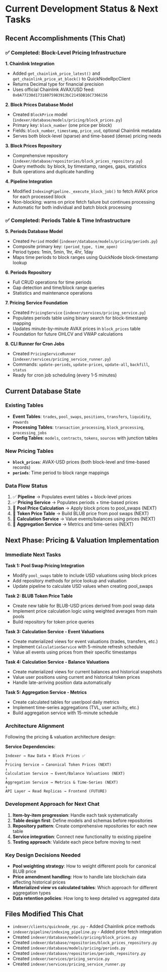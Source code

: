 # Current Development Status & Next Tasks

## Recent Accomplishments (This Chat)

### ✅ **Completed: Block-Level Pricing Infrastructure**

**1. Chainlink Integration**
- Added `get_chainlink_price_latest()` and `get_chainlink_price_at_block()` to QuickNodeRpcClient
- Returns Decimal type for financial precision
- Uses official Chainlink AVAX/USD feed: `0x0A77230d17318075983913bC2145DB16C7366156`

**2. Block Prices Database Model**
- Created `BlockPrice` model (`indexer/database/models/pricing/block_prices.py`)
- Primary key: `block_number` (one price per block)
- Fields: `block_number`, `timestamp`, `price_usd`, optional Chainlink metadata
- Serves both block-level (sparse) and time-based (dense) pricing needs

**3. Block Prices Repository**
- Comprehensive repository (`indexer/database/repositories/block_prices_repository.py`)
- Query methods: by block, by timestamp, ranges, gaps, statistics
- Bulk operations and duplicate handling

**4. Pipeline Integration**
- Modified `IndexingPipeline._execute_block_job()` to fetch AVAX price for each processed block
- Non-blocking: warns on price fetch failure but continues processing
- Automatic for both individual and batch block processing

### ✅ **Completed: Periods Table & Time Infrastructure**

**5. Periods Database Model**
- Created `Period` model (`indexer/database/models/pricing/periods.py`)
- Composite primary key: `(period_type, time_open)`
- Period types: 1min, 5min, 1hr, 4hr, 1day
- Maps time periods to block ranges using QuickNode block-timestamp lookup

**6. Periods Repository**
- Full CRUD operations for time periods
- Gap detection and time/block range queries
- Statistics and maintenance operations

**7. Pricing Service Foundation**
- Created `PricingService` (`indexer/services/pricing_service.py`)
- Populates periods table using binary search for block-timestamp mapping
- Updates minute-by-minute AVAX prices in `block_prices` table
- Foundation for future OHLCV and VWAP calculations

**8. CLI Runner for Cron Jobs**
- Created `PricingServiceRunner` (`indexer/services/pricing_service_runner.py`)
- Commands: `update-periods`, `update-prices`, `update-all`, `backfill`, `status`
- Ready for cron job scheduling (every 1-5 minutes)

## Current Database State

### Existing Tables
- **Event Tables**: `trades`, `pool_swaps`, `positions`, `transfers`, `liquidity`, `rewards`
- **Processing Tables**: `transaction_processing`, `block_processing`, `processing_jobs`
- **Config Tables**: `models`, `contracts`, `tokens`, `sources` with junction tables

### New Pricing Tables
- **`block_prices`**: AVAX-USD prices (both block-level and time-based records)
- **`periods`**: Time period to block range mappings

### Data Flow Status
1. ✅ **Pipeline** → Populates event tables + block-level prices
2. ✅ **Pricing Service** → Populates periods + time-based prices  
3. 🔲 **Pool Price Calculation** → Apply block prices to pool_swaps (NEXT)
4. 🔲 **Token Price Table** → Build BLUB price from pool swaps (NEXT)
5. 🔲 **Calculation Service** → Value events/balances using prices (NEXT)
6. 🔲 **Aggregation Service** → Metrics and time-series (NEXT)

## Next Phase: Pricing & Valuation Implementation

### **Immediate Next Tasks**

**Task 1: Pool Swap Pricing Integration**
- Modify `pool_swaps` table to include USD valuations using block prices
- Add repository methods for price lookup and valuation
- Update pipeline to calculate USD values when creating pool_swaps

**Task 2: BLUB Token Price Table**
- Create new table for BLUB-USD prices derived from pool swap data
- Implement price calculation logic using weighted averages from main pools
- Build repository for token price queries

**Task 3: Calculation Service - Event Valuations**
- Create materialized views for event valuations (trades, transfers, etc.)
- Implement `CalculationService` with 5-minute refresh schedule
- Value all events using prices from their specific timestamps

**Task 4: Calculation Service - Balance Valuations**  
- Create materialized views for current balances and historical snapshots
- Value user positions using current and historical token prices
- Handle late-arriving position data automatically

**Task 5: Aggregation Service - Metrics**
- Create calculated tables for user/pool daily metrics
- Implement time-series aggregations (TVL, user activity, etc.)
- Build aggregation service with 15-minute schedule

### **Architecture Alignment**

Following the pricing & valuation architecture design:

**Service Dependencies:**
```
Indexer → Raw Data + Block Prices ✅
↓  
Pricing Service → Canonical Token Prices (NEXT)
↓
Calculation Service → Event/Balance Valuations (NEXT)  
↓
Aggregation Service → Metrics & Time-Series (NEXT)
↓
API Layer → Read Replicas → Frontend (FUTURE)
```

### **Development Approach for Next Chat**

1. **Item-by-item progression**: Handle each task systematically
2. **Table design first**: Define models and schemas before repositories
3. **Repository pattern**: Create comprehensive repositories for each new table
4. **Service integration**: Connect new functionality to existing pipeline
5. **Testing approach**: Validate each piece before moving to next

### **Key Design Decisions Needed**

- **Pool weighting strategy**: How to weight different pools for canonical BLUB price
- **Price amendment handling**: How to handle late blockchain data affecting historical prices
- **Materialized view vs calculated tables**: Which approach for different aggregation types
- **Data retention policies**: How long to keep detailed vs aggregated data

## Files Modified This Chat

- `indexer/clients/quicknode_rpc.py` - Added Chainlink price methods
- `indexer/pipeline/indexing_pipeline.py` - Added price fetch integration
- Created `indexer/database/models/pricing/block_prices.py`
- Created `indexer/database/repositories/block_prices_repository.py` 
- Created `indexer/database/models/pricing/periods.py`
- Created `indexer/database/repositories/periods_repository.py`
- Created `indexer/services/pricing_service.py`
- Created `indexer/services/pricing_service_runner.py`